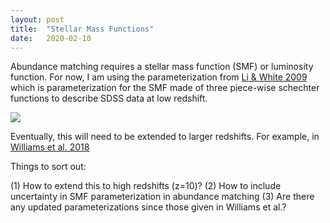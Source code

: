 ```yaml
---
layout: post
title:  "Stellar Mass Functions"
date:   2020-02-10
---
```



Abundance matching requires a stellar mass function (SMF) or luminosity function. For now, I am using the parameterization from <a href="https://ui.adsabs.harvard.edu/abs/2009MNRAS.398.2177L">Li & White 2009</a> which is parameterization for the SMF made of three piece-wise schechter functions to describe SDSS data at low redshift.

<img src="{{ site.url }}assets/plots/SMF_Li2009.png">


Eventually, this will need to be extended to larger redshifts. For example, in <a href="https://ui.adsabs.harvard.edu/abs/2018ApJS..236...33W/abstract"> Williams et al. 2018</a>


Things to sort out:

(1) How to extend this to high redshifts (z=10)?
(2) How to include uncertainty in SMF parameterization in abundance matching
(3) Are there any updated parameterizations since those given in Williams et al.?
